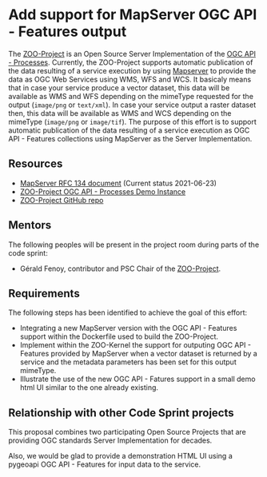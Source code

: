 # Add support for MapServer OGC API - Features output

The [ZOO-Project](http://zoo-project.org) is an Open Source Server Implementation of the [OGC API - Processes](https://ogcapi.ogc.org/processes/).
Currently, the ZOO-Project supports automatic publication of the data resulting of a service execution by using [Mapserver](http://mapserver.org) to provide the data as OGC Web Services using WMS, WFS and WCS.
It basicaly means that in case your service produce a vector dataset, this data will be available as WMS and WFS depending on the mimeType requested for the output (```image/png``` or ```text/xml```). In case your service output a raster dataset then, this data will be available as WMS and WCS depending on the mimeType (```image/png``` or ```image/tif```).
The purpose of this effort is to support automatic publication of the data resulting of a service execution as OGC API - Features collections using MapServer as the Server Implementation.

## Resources

* [MapServer RFC 134 document](https://mapserver.org/development/rfc/ms-rfc-134.html) (Current status 2021-06-23)
* [ZOO-Project OGC API - Processes Demo Instance](https://zooprojectdemo.azurewebsites.net/ogc-api/)
* [ZOO-Project GitHub repo](https://github.com/ZOO-Project/ZOO-Project)


## Mentors

The following peoples will be present in the project room during parts of the code sprint:

* Gérald Fenoy, contributor and PSC Chair of the [ZOO-Project](http://zoo-project.org).


## Requirements

The following steps has been identified to achieve the goal of this effort:

* Integrating a new MapServer version with the OGC API - Features support within the Dockerfile used to build the ZOO-Project.
* Implement within the ZOO-Kernel the support for outputing OGC API - Features provided by MapServer when a vector dataset is returned by a service and the metadata parameters has been set for this output mimeType.
* Illustrate the use of the new OGC API - Fatures support in a small demo html UI similar to the one already existing.


## Relationship with other Code Sprint projects

This proposal combines two participating Open Source Projects that are providing OGC standards Server Implementation for decades.

Also, we would be glad to provide a demonstration HTML UI using a pygeoapi OGC API - Features for input data to the service.

